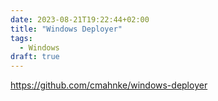 ```yaml
---
date: 2023-08-21T19:22:44+02:00
title: "Windows Deployer"
tags:
  - Windows
draft: true
---
```



https://github.com/cmahnke/windows-deployer
